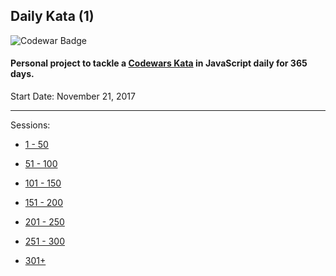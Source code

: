 ## Daily Kata (1)

![Codewar Badge](https://www.codewars.com/users/tinuola/badges/large)</br>

#### Personal project to tackle a [Codewars Kata](https://www.codewars.com/) in JavaScript daily for 365 days.

Start Date: November 21, 2017

---

Sessions: 
- [1 - 50](/part-01.md)

- [51 - 100](/part-02.md)

- [101 - 150](/part-03.md)

- [151 - 200](/part-04.md)

- [201 - 250](/part-05.md)

- [251 - 300](/part-06.md)

- [301+](/part-07.md)